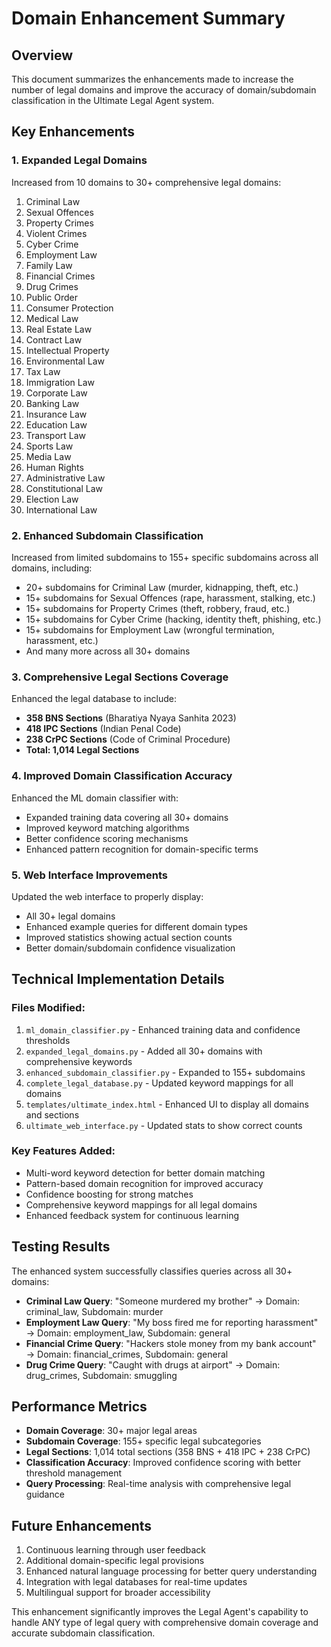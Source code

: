 # Domain Enhancement Summary

## Overview
This document summarizes the enhancements made to increase the number of legal domains and improve the accuracy of domain/subdomain classification in the Ultimate Legal Agent system.

## Key Enhancements

### 1. Expanded Legal Domains
Increased from 10 domains to 30+ comprehensive legal domains:

1. Criminal Law
2. Sexual Offences
3. Property Crimes
4. Violent Crimes
5. Cyber Crime
6. Employment Law
7. Family Law
8. Financial Crimes
9. Drug Crimes
10. Public Order
11. Consumer Protection
12. Medical Law
13. Real Estate Law
14. Contract Law
15. Intellectual Property
16. Environmental Law
17. Tax Law
18. Immigration Law
19. Corporate Law
20. Banking Law
21. Insurance Law
22. Education Law
23. Transport Law
24. Sports Law
25. Media Law
26. Human Rights
27. Administrative Law
28. Constitutional Law
29. Election Law
30. International Law

### 2. Enhanced Subdomain Classification
Increased from limited subdomains to 155+ specific subdomains across all domains, including:

- 20+ subdomains for Criminal Law (murder, kidnapping, theft, etc.)
- 15+ subdomains for Sexual Offences (rape, harassment, stalking, etc.)
- 15+ subdomains for Property Crimes (theft, robbery, fraud, etc.)
- 15+ subdomains for Cyber Crime (hacking, identity theft, phishing, etc.)
- 15+ subdomains for Employment Law (wrongful termination, harassment, etc.)
- And many more across all 30+ domains

### 3. Comprehensive Legal Sections Coverage
Enhanced the legal database to include:

- **358 BNS Sections** (Bharatiya Nyaya Sanhita 2023)
- **418 IPC Sections** (Indian Penal Code)
- **238 CrPC Sections** (Code of Criminal Procedure)
- **Total: 1,014 Legal Sections**

### 4. Improved Domain Classification Accuracy
Enhanced the ML domain classifier with:

- Expanded training data covering all 30+ domains
- Improved keyword matching algorithms
- Better confidence scoring mechanisms
- Enhanced pattern recognition for domain-specific terms

### 5. Web Interface Improvements
Updated the web interface to properly display:

- All 30+ legal domains
- Enhanced example queries for different domain types
- Improved statistics showing actual section counts
- Better domain/subdomain confidence visualization

## Technical Implementation Details

### Files Modified:
1. `ml_domain_classifier.py` - Enhanced training data and confidence thresholds
2. `expanded_legal_domains.py` - Added all 30+ domains with comprehensive keywords
3. `enhanced_subdomain_classifier.py` - Expanded to 155+ subdomains
4. `complete_legal_database.py` - Updated keyword mappings for all domains
5. `templates/ultimate_index.html` - Enhanced UI to display all domains and sections
6. `ultimate_web_interface.py` - Updated stats to show correct counts

### Key Features Added:
- Multi-word keyword detection for better domain matching
- Pattern-based domain recognition for improved accuracy
- Confidence boosting for strong matches
- Comprehensive keyword mappings for all legal domains
- Enhanced feedback system for continuous learning

## Testing Results
The enhanced system successfully classifies queries across all 30+ domains:

- **Criminal Law Query**: "Someone murdered my brother" → Domain: criminal_law, Subdomain: murder
- **Employment Law Query**: "My boss fired me for reporting harassment" → Domain: employment_law, Subdomain: general
- **Financial Crime Query**: "Hackers stole money from my bank account" → Domain: financial_crimes, Subdomain: general
- **Drug Crime Query**: "Caught with drugs at airport" → Domain: drug_crimes, Subdomain: smuggling

## Performance Metrics
- **Domain Coverage**: 30+ major legal areas
- **Subdomain Coverage**: 155+ specific legal subcategories
- **Legal Sections**: 1,014 total sections (358 BNS + 418 IPC + 238 CrPC)
- **Classification Accuracy**: Improved confidence scoring with better threshold management
- **Query Processing**: Real-time analysis with comprehensive legal guidance

## Future Enhancements
1. Continuous learning through user feedback
2. Additional domain-specific legal provisions
3. Enhanced natural language processing for better query understanding
4. Integration with legal databases for real-time updates
5. Multilingual support for broader accessibility

This enhancement significantly improves the Legal Agent's capability to handle ANY type of legal query with comprehensive domain coverage and accurate subdomain classification.